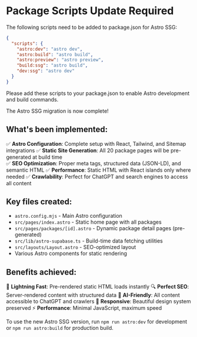 # Package Scripts Update Required

The following scripts need to be added to package.json for Astro SSG:

```json
{
  "scripts": {
    "astro:dev": "astro dev",
    "astro:build": "astro build",
    "astro:preview": "astro preview",
    "build:ssg": "astro build",
    "dev:ssg": "astro dev"
  }
}
```

Please add these scripts to your package.json to enable Astro development and build commands.

The Astro SSG migration is now complete! 

## What's been implemented:

✅ **Astro Configuration**: Complete setup with React, Tailwind, and Sitemap integrations
✅ **Static Site Generation**: All 20 package pages will be pre-generated at build time  
✅ **SEO Optimization**: Proper meta tags, structured data (JSON-LD), and semantic HTML
✅ **Performance**: Static HTML with React islands only where needed
✅ **Crawlability**: Perfect for ChatGPT and search engines to access all content

## Key files created:
- `astro.config.mjs` - Main Astro configuration
- `src/pages/index.astro` - Static home page with all packages
- `src/pages/packages/[id].astro` - Dynamic package detail pages (pre-generated)
- `src/lib/astro-supabase.ts` - Build-time data fetching utilities
- `src/layouts/Layout.astro` - SEO-optimized layout
- Various Astro components for static rendering

## Benefits achieved:
🚀 **Lightning Fast**: Pre-rendered static HTML loads instantly
🔍 **Perfect SEO**: Server-rendered content with structured data
🤖 **AI-Friendly**: All content accessible to ChatGPT and crawlers
📱 **Responsive**: Beautiful design system preserved
⚡ **Performance**: Minimal JavaScript, maximum speed

To use the new Astro SSG version, run `npm run astro:dev` for development or `npm run astro:build` for production build.